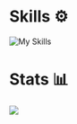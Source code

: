 # Skills ⚙️
![My Skills](https://skillicons.dev/icons?i=html,css,js,ts,react)

# Stats 📊
<picture>
  <source
    srcset="https://github-readme-stats.vercel.app/api?username=eugsh1&show_icons=true&theme=dark"
    media="(prefers-color-scheme: dark)"
  />
  <source
    srcset="https://github-readme-stats.vercel.app/api?username=eugsh1&show_icons=true"
    media="(prefers-color-scheme: light), (prefers-color-scheme: no-preference)"
  />
  <img src="https://github-readme-stats.vercel.app/api?username=eugsh1&show_icons=true" />
</picture>
